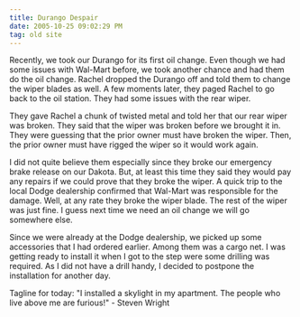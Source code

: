 ```yaml
---
title: Durango Despair
date: 2005-10-25 09:02:29 PM
tag: old site
---
```


Recently, we took our Durango for its first oil change. Even though we had some issues with Wal-Mart before, we took another chance and had them do the oil change. Rachel dropped the Durango off and told them to change the wiper blades as well. A few moments later, they paged Rachel to go back to the oil station. They had some issues with the rear wiper.

They gave Rachel a chunk of twisted metal and told her that our rear wiper was broken. They said that the wiper was broken before we brought it in. They were guessing that the prior owner must have broken the wiper. Then, the prior owner must have rigged the wiper so it would work again.

I did not quite believe them especially since they broke our emergency brake release on our Dakota. But, at least this time they said they would pay any repairs if we could prove that they broke the wiper. A quick trip to the local Dodge dealership confirmed that Wal-Mart was responsible for the damage. Well, at any rate they broke the wiper blade. The rest of the wiper was just fine. I guess next time we need an oil change we will go somewhere else.

Since we were already at the Dodge dealership, we picked up some accessories that I had ordered earlier. Among them was a cargo net. I was getting ready to install it when I got to the step were some drilling was required. As I did not have a drill handy, I decided to postpone the installation for another day.

Tagline for today: "I installed a skylight in my apartment. The people who live above me are furious!" - Steven Wright

